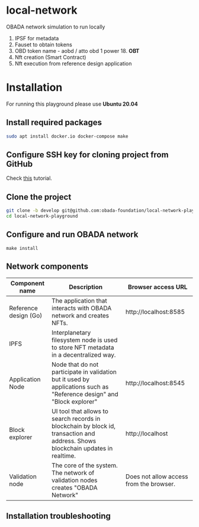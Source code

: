 # local-network
OBADA network simulation to run locally

1. IPSF for metadata
2. Fauset to obtain tokens
3. OBD token name - aobd / atto obd 1 power 18. **OBT**
4. Nft creation (Smart Contract)
5. Nft execution from reference design application

# Installation

For running this playground please use **Ubuntu 20.04**

## Install required packages

```bash
sudo apt install docker.io docker-compose make
```

## Configure SSH key for cloning project from GitHub

Check [this](https://www.inmotionhosting.com/support/server/ssh/how-to-add-ssh-keys-to-your-github-account/) tutorial.

## Clone the project

```bash
git clone -b develop git@github.com:obada-foundation/local-network-playground
cd local-network-playground
```

## Configure and run OBADA network

```
make install
```

## Network components

| Component name        | Description                                                  | Browser access URL                      |
| --------------------- | ------------------------------------------------------------ | --------------------------------------- |
| Reference design (Go) | The application that interacts with OBADA network and creates NFTs. | http://localhost:8585                   |
| IPFS                  | Interplanetary filesystem node is used to store NFT metadata in a decentralized way. |                                         |
| Application Node      | Node that do not participate in validation but it used by applications such as "Reference design" and "Block explorer" | http://localhost:8545                   |
| Block explorer        | UI tool that allows to search records in blockchain by block id, transaction and address. Shows blockchain updates in realtime. | http://localhost                        |
| Validation node       | The core of the system. The network of validation nodes creates "OBADA Network" | Does not allow access from the browser. |

## Installation troubleshooting


